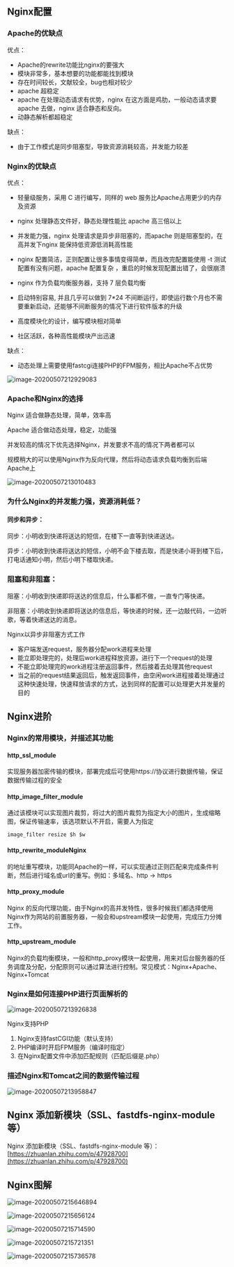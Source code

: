 ## Nginx配置



### Apache的优缺点

优点：

- Apache的rewrite功能比nginx的要强大
- 模块非常多，基本想要的功能都能找到模块
- 存在时间较长，文献较全，bug也相对较少
- apache 超稳定
- apache 在处理动态请求有优势，nginx 在这方面是鸡肋，一般动态请求要 apache 去做，nginx 适合静态和反向。
- 动静态解析都超稳定

缺点：

- 由于工作模式是同步阻塞型，导致资源消耗较高，并发能力较差

### Nginx的优缺点 

优点：

- 轻量级服务，采用 C 进行编写，同样的 web 服务比Apache占用更少的内存及资源

- nginx 处理静态文件好，静态处理性能比 apache 高三倍以上

- 并发能力强，nginx 处理请求是异步非阻塞的，而apache 则是阻塞型的，在高并发下nginx 能保持低资源低消耗高性能

- nginx 配置简洁，正则配置让很多事情变得简单，而且改完配置能使用 -t 测试配置有没有问题，apache 配置复杂 ，重启的时候发现配置出错了，会很崩溃

- nginx 作为负载均衡服务器，支持 7 层负载均衡

- 启动特别容易, 并且几乎可以做到 7*24 不间断运行，即使运行数个月也不需要重新启动，还能够不间断服务的情况下进行软件版本的升级

- 高度模块化的设计，编写模块相对简单

- 社区活跃，各种高性能模块产出迅速

  

缺点：

- 动态处理上需要使用fastcgi连接PHP的FPM服务，相比Apache不占优势

![image-20200507212929083](../../Images/image-20200507212929083.png)

### Apache和Nginx的选择

Nginx 适合做静态处理，简单，效率高

Apache 适合做动态处理，稳定，功能强

并发较高的情况下优先选择Nginx，并发要求不高的情况下两者都可以

规模稍大的可以使用Nginx作为反向代理，然后将动态请求负载均衡到后端Apache上

![image-20200507213010483](../../Images/image-20200507213010483.png)





### 为什么Nginx的并发能力强，资源消耗低？

#### 同步和异步：

同步：小明收到快递将送达的短信，在楼下一直等到快递送达。

异步：小明收到快递将送达的短信，小明不会下楼去取，而是快递小哥到楼下后，打电话通知小明，然后小明下楼取快递。

### 阻塞和非阻塞：

阻塞：小明收到快递即将送达的信息后，什么事都不做，一直专门等快递。

非阻塞：小明收到快递即将送达的信息后，等快递的时候，还一边敲代码，一边听歌，等着快递送达的消息。



Nginx以异步非阻塞方式工作

- 客户端发送request，服务器分配work进程来处理
- 能立即处理完的，处理后work进程释放资源，进行下一个request的处理
- 不能立即处理完的work进程注册返回事件，然后接着去处理其他request
- 当之前的request结果返回后，触发返回事件，由空闲work进程接着处理通过这种快速处理，快速释放请求的方式，达到同样的配置可以处理更大并发量的目的





## Nginx进阶

### Nginx的常用模块，并描述其功能

#### http_ssl_module

实现服务器加密传输的模块，部署完成后可使用https://协议进行数据传输，保证数据传输过程的安全

#### http_image_filter_module

通过该模块可以实现图片裁剪，将过大的图片裁剪为指定大小的图片，生成缩略图，保证传输速率，该选项默认不开启，需要人为指定

`image_filter resize $h $w`

#### http_rewrite_moduleNginx

的地址重写模块，功能同Apache的一样，可以实现通过正则匹配来完成条件判断，然后进行域名或url的重写。例如：多域名、http -> https

#### http_proxy_module

Nginx 的反向代理功能，由于Nginx的高并发特性，很多时候我们都选择使用Nginx作为网站的前置服务器，一般会和upstream模块一起使用，完成压力分摊工作。

#### http_upstream_module

Nginx的负载均衡模块，一般和http_proxy模块一起使用，用来对后台服务器的任务调度及分配，分配原则可以通过算法进行控制。常见模式：Nginx+Apache、Nginx+Tomcat

### Nginx是如何连接PHP进行页面解析的

![image-20200507213926838](../../Images/image-20200507213926838.png)

Nginx支持PHP

1. Nginx支持fastCGI功能（默认支持）
2. PHP编译时开启FPM服务（编译时指定）
3. 在Nginx配置文件中添加匹配规则（匹配后缀是.php）

### 描述Nginx和Tomcat之间的数据传输过程

![image-20200507213958847](../../Images/image-20200507213958847.png)

## Nginx 添加新模块（SSL、fastdfs-nginx-module 等）

Nginx 添加新模块（SSL、fastdfs-nginx-module 等）：[https://zhuanlan.zhihu.com/p/47928700](https://zhuanlan.zhihu.com/p/47928700)

## Nginx图解

![image-20200507215646894](../../Images/image-20200507215646894.png)

![image-20200507215656124](../../Images/image-20200507215656124.png)

![image-20200507215714590](../../Images/image-20200507215714590.png)

![image-20200507215721351](../../Images/image-20200507215721351.png)

![image-20200507215736578](../../Images/image-20200507215736578.png)